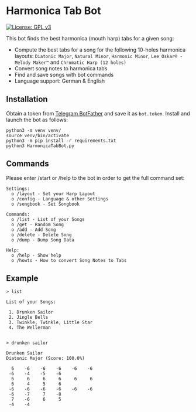 # Harmonica Tab Bot
[![License: GPL v3](https://img.shields.io/badge/License-GPLv3-blue.svg)](https://www.gnu.org/licenses/gpl-3.0)

This bot finds the best harmonica (mouth harp) tabs for a given song:

- Compute the best tabs for a song for the following 10-holes harmonica layouts: `Diatonic Major`, `Natural Minor`, `Harmonic Minor`, `Lee Oskar® - Melody Maker™` and `Chromatic Harp (12 holes)`
- Convert song notes to harmonica tabs
- Find and save songs with bot commands
- Language support: German & English

## Installation

Obtain a token from [Telegram BotFather](https://core.telegram.org/bots/tutorial) and save it as `bot.token`. 
Install and launch the bot as follows:

```
python3 -m venv venv/
source venv/bin/activate
python3 -m pip install -r requirements.txt
python3 HarmonicaTabBot.py
```

## Commands

Please enter /start or /help to the bot in order to get the full command set:

```
Settings:
  o /layout - Set your Harp Layout
  o /config - Language & other Settings
  o /songbook - Set Songbook

Commands:
  o /list - List of your Songs
  o /get - Random Song
  o /add - Add Song
  o /delete - Delete Song
  o /dump - Dump Song Data

Help:
  o /help - Show help
  o /howto - How to convert Song Notes to Tabs
```

## Example

```
> list

List of your Songs:

 1. Drunken Sailor
 2. Jingle Bells
 3. Twinkle, Twinkle, Little Star
 4. The Wellerman


> drunken sailor

Drunken Sailor
Diatonic Major (Score: 100.0%)

  6    -6    -6    -6    -6    -6  
 -6    -4    -5    -6  
  6     6     6     6     6     6  
  6     4     5     6  
 -6    -6    -6    -6    -6    -6  
 -6    -7     7    -8  
  7    -6     6     5  
 -4    -4
```



